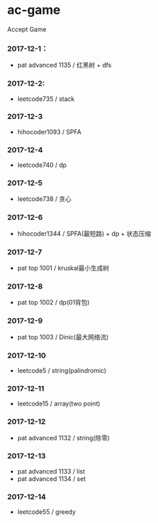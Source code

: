 # ac-game
Accept Game

### 2017-12-1：
- pat advanced 1135 / 红黑树 + dfs
### 2017-12-2:
- leetcode735 / stack
### 2017-12-3
- hihocoder1093 / SPFA
### 2017-12-4
- leetcode740 / dp
### 2017-12-5
- leetcode738 / 贪心
### 2017-12-6
- hihocoder1344 / SPFA(最短路) + dp + 状态压缩
### 2017-12-7
- pat top 1001 / kruskal最小生成树
### 2017-12-8
- pat top 1002 / dp(01背包)
### 2017-12-9
- pat top 1003 / Dinic(最大网络流)
### 2017-12-10
- leetcode5 / string(palindromic)
### 2017-12-11
- leetcode15 / array(two point)
### 2017-12-12
- pat advanced 1132 / string(除零)
### 2017-12-13
- pat advanced 1133 / list
- pat advanced 1134 / set
### 2017-12-14
- leetcode55 / greedy
